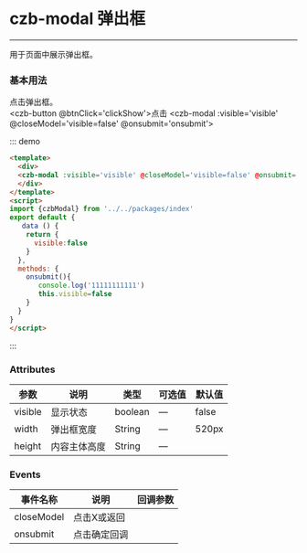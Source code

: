 <script>
import {czbModal,czbButton,czbInput} from '../../packages/index'
export default {
  data () {
    return {
      visible:false
    }
  },
  methods: {
     onsubmit(){
        console.log('11111111111')
        this.visible=false
     },
     clickShow(){
        this.visible=true
     }
  }
}
</script>
# czb-modal 弹出框
----
用于页面中展示弹出框。

### 基本用法
点击弹出框。<br>
<czb-button @btnClick='clickShow'>点击</czb-button>
<czb-modal :visible='visible' @closeModel='visible=false' @onsubmit='onsubmit'>
     <czb-input v-model="inputTxt" placeholder="请输入内容"></czb-input></div>
</czb-modal>

::: demo
```html
<template>
  <div>
  <czb-modal :visible='visible' @closeModel='visible=false' @onsubmit='onsubmit'>22222222</czb-modal>
  </div>
</template>
<script>
import {czbModal} from '../../packages/index'
export default {
   data () {
    return {
      visible:false
    }
  },
  methods: {
    onsubmit(){
       console.log('11111111111')
       this.visible=false
    }
  }
}
</script>
```
:::

### Attributes
| 参数      | 说明                                 | 类型      | 可选值       | 默认值   |
|---------- |------------------------------------ |---------- |------------- |-------- |
|visible      |	显示状态                     |	 boolean  |	—           |	false       |
|width	      | 弹出框宽度                           |	String   |		—           |	520px      |
|height |	内容主体高度                         |	 String   |	—             |	  |

### Events
| 事件名称      | 说明       | 回调参数   |
|------------- |----------- |---------  |
|closeModel    |点击X或返回|   |
|onsubmit    |点击确定回调|  |